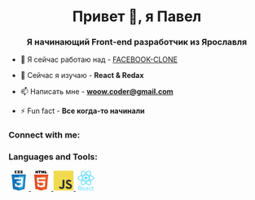 <h1 align="center"> Привет 👋, я Павел </h1>
<h3 align="center">Я начинающий Front-end разработчик из Ярославля</h3>

- 🔭 Я сейчас работаю над - [FACEBOOK-CLONE](https://github.com/WoowCoder/FACEBOOK-CLONE)

- 🌱 Сейчас я изучаю - **React & Redax**

- 📫 Написать мне - **woow.coder@gmail.com**

- ⚡ Fun fact - **Все когда-то начинали**

<h3 align="left">Connect with me:</h3>
<p align="left">
</p>

<h3 align="left">Languages and Tools:</h3>
<p align="left"> <a href="https://www.w3schools.com/css/" target="_blank" rel="noreferrer"> 
<img src="https://raw.githubusercontent.com/devicons/devicon/master/icons/css3/css3-original-wordmark.svg" alt="css3" width="40" height="40"/> </a> 
<a href="https://www.w3.org/html/" target="_blank" rel="noreferrer"> 
<img src="https://raw.githubusercontent.com/devicons/devicon/master/icons/html5/html5-original-wordmark.svg" alt="html5" width="40" height="40"/> </a> 
<a href="https://developer.mozilla.org/en-US/docs/Web/JavaScript" target="_blank" rel="noreferrer"> 
<img src="https://raw.githubusercontent.com/devicons/devicon/master/icons/javascript/javascript-original.svg" alt="javascript" width="40" height="40"/> </a> 
<a href="https://reactjs.org/" target="_blank" rel="noreferrer"> 
<img src="https://raw.githubusercontent.com/devicons/devicon/master/icons/react/react-original-wordmark.svg" alt="react" width="40" height="40"/> </a> </p>
